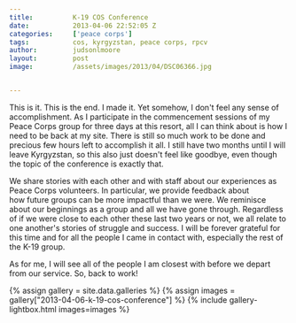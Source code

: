 ```yaml
---
title:			K-19 COS Conference
date:			2013-04-06 22:52:05 Z
categories:		['peace corps']
tags:			cos, kyrgyzstan, peace corps, rpcv
author:			judsonlmoore
layout:			post
image:			/assets/images/2013/04/DSC06366.jpg


---
```


This is it. This is the end. I made it. Yet somehow, I don't feel any sense of accomplishment. As I participate in the commencement sessions of my Peace Corps group for three days at this resort, all I can think about is how I need to be back at my site. There is still so much work to be done and precious few hours left to accomplish it all. I still have two months until I will leave Kyrgyzstan, so this also just doesn't feel like goodbye, even though the topic of the conference is exactly that.

We share stories with each other and with staff about our experiences as Peace Corps volunteers. In particular, we provide feedback about how future groups can be more impactful than we were. We reminisce about our beginnings as a group and all we have gone through. Regardless of if we were close to each other these last two years or not, we all relate to one another's stories of struggle and success. I will be forever grateful for this time and for all the people I came in contact with, especially the rest of the K-19 group.

As for me, I will see all of the people I am closest with before we depart from our service. So, back to work!

{% assign gallery = site.data.galleries %}
{% assign images = gallery["2013-04-06-k-19-cos-conference"] %}
{% include gallery-lightbox.html images=images %}
